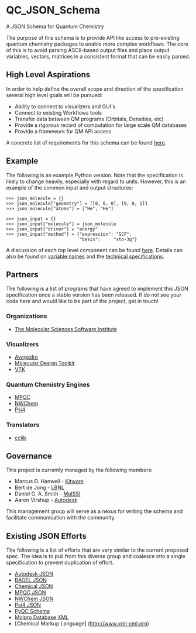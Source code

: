 # QC_JSON_Schema
A JSON Schema for Quantum Chemistry

The purpose of this schema is to provide API like access to pre-existing quantum
chemistry packages to enable more complex workflows.  The core of this is to
avoid parsing ASCII-based output files and place output variables, vectors,
matrices in a consistent format that can be easily parsed.

## High Level Aspirations
In order to help define the overall scope and direction of the specification several high level goals will be pursued: 

- Ability to connect to visualizers and GUI's
- Connect to existing Workflows tools
- Transfer data between QM programs (Orbitals, Densities, etc)
- Provide a rigorous record of computation for large scale QM databases
- Provide a framework for QM API access

A concrete list of requirements for this schema can be found [here](Requirements.md).

## Example
The following is an example Python version. Note that the specification
is likely to change heavily, especially with regard to units. However, this is
an example of the common input and output structures:

```
>>> json_molecule = {}
>>> json_molecule["geometry"] = [[0, 0, 0], [0, 0, 1]]
>>> json_molecule["atoms"] = ["He", "He"]

>>> json_input = {}
>>> json_input["molecule"] = json_molecule
>>> json_input["driver"] = "energy"
>>> json_input["method"] = {"expression": "SCF",
                            "basis":     "sto-3g"}
```

A discussion of each top level component can be found [here](Spec_Components.md).
Details can also be found on [variable names](Variables.md) and the [technical specifications](Technical_Specifications.md).

## Partners
The following is a list of programs that have agreed to implement this JSON
specification once a stable version has been released. If do not see your code
here and would like to be part of the project, get in touch!
 
  
### Organizations
 - [The Molecular Sciences Software Institute](http://www.molssi.org)
 
### Visualizers
 - [Avogadro](https://avogadro.cc)
 - [Molecular Design Toolkit](https://github.com/Autodesk/molecular-design-toolkit)
 - [VTK](http://www.vtk.org)
 
### Quantum Chemistry Engines
 - [MPQC](https://github.com/ValeevGroup/mpqc)
 - [NWChem](http://www.nwchem-sw.org/index.php/Main_Page)
 - [Psi4](https://github.com/psi4/psi4)
 
### Translators
 - [cclib](http://cclib.github.io)
 
## Governance
This project is currently managed by the following members:

 - Marcus D. Hanwell - [Kitware](http://www.openchemistry.org)
 - Bert de Jong - [LBNL](https://crd.lbl.gov/departments/computational-science/ccmc/staff/staff-members/bert-de-jong/)
 - Daniel G. A. Smith - [MolSSI](molssi.org)
 - Aaron Virshup  - [Autodesk](https://bionano.autodesk.com)

This management group will serve as a nexus for writing the schema and facilitate communication with the community. 

## Existing JSON Efforts
The following is a list of efforts that are very similar to the current
proposed spec. The idea is to pull from this diverse group and coalesce into a
single specification to prevent duplication of effort.

 - [Autodesk JSON](https://github.com/Autodesk/molecular-design-toolkit/wiki/Molecular-JSON-Draft-Spec#molecule)
 - [BAGEL JSON](https://github.com/nubakery/bagel/blob/master/test/benzene_sto3g_pml.json)
 - [Chemical JSON](https://github.com/OpenChemistry/chemicaljson)
 - [MPQC JSON](https://gist.github.com/dgasmith/28ce209867afd272d361a00322960160)
 - [NWChem JSON](https://github.com/wadejong/NWChemOutputToJson)
 - [Psi4 JSON](https://github.com/psi4/psi4/blob/master/psi4/driver/json_wrapper.py#L55)
 - [PyQC Schema](https://github.com/PyQC/json_schema)
 - [Molpro Database XML](https://www.molpro.net/info/2015.1/doc/manual/node814.html)
 - [Chemical Markup Language] (http://www.xml-cml.org)
 
